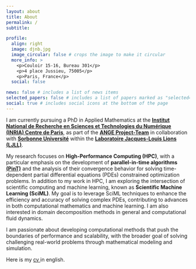 ```yaml
---
layout: about
title: About
permalink: /
subtitle: 

profile:
  align: right
  image: djnb.jpg
  image_circular: false # crops the image to make it circular
  more_info: >
    <p>Couloir 15-16, Bureau 301</p>
    <p>4 place Jussieu, 75005</p>
    <p>Paris, France</p>
  social: false

news: false # includes a list of news items
selected_papers: false # includes a list of papers marked as "selected={true}"
social: true # includes social icons at the bottom of the page
---
```


<!--Write your biography here. Tell the world about yourself. Link to your favorite [subreddit](http://reddit.com). You can put a picture in, too. The code is already in, just name your picture `prof_pic.jpg` and put it in the `img/` folder.

Put your address / P.O. box / other info right below your picture. You can also disable any of these elements by editing `profile` property of the YAML header of your `_pages/about.md`. Edit `_bibliography/papers.bib` and Jekyll will render your [publications page](/al-folio/publications/) automatically.

Link to your social media connections, too. This theme is set up to use [Font Awesome icons](https://fontawesome.com/) and [Academicons](https://jpswalsh.github.io/academicons/), like the ones below. Add your Facebook, Twitter, LinkedIn, Google Scholar, or just disable all of them.-->

I am currently pursuing a PhD in Applied Mathematics at the [__Institut National de Recherche en Sciences et Technologies du Numérique (INRIA) Centre de Paris__](https://inria.fr/fr), as part of the [__ANGE Project-Team__](https://team.inria.fr/ange/) in collaboration with [__Sorbonne Université__](https://sciences.sorbonne-universite.fr/) within the [__Laboratoire Jacques-Louis Lions (LJLL)__](https://www.ljll.fr/). 

<!--My research focuses on __High-Performance Computing (HPC)__, with a particular emphasis on the development of __parallel-in-time algorithms (PinT)__ and the analysis of their convergence behavior for solving time-dependent partial differential equations (PDEs) constrained optimization problems. In addition to my work in HPC, I am exploring the intersection of scientific computing and machine learning, known as __Scientific Machine Learning (SciML)__. My aim is to leverage SciML techniques to enhance the efficiency and accuracy of solving complex PDEs, contributing to advances in both computational mathematics and machine learning.

I am passionate about developing computational methods that push the boundaries of performance and scalability, with the broader goal of solving challenging real-world problems through mathematical modeling and simulation.-->
My research focuses on __High-Performance Computing (HPC)__, with a particular emphasis on the development of __parallel-in-time algorithms [(PinT)](https://parallel-in-time.org/)__ and the analysis of their convergence behavior for solving time-dependent partial differential equations (PDEs) constrained optimization problems. In addition to my work in HPC, I am exploring the intersection of scientific computing and machine learning, known as __Scientific Machine Learning (SciML)__. My goal is to leverage SciML techniques to enhance the efficiency and accuracy of solving complex PDEs, contributing to advances in both computational mathematics and machine learning. I am also interested in domain decomposition methods in general and computational fluid dynamics.

I am passionate about developing computational methods that push the boundaries of performance and scalability, with the broader goal of solving challenging real-world problems through mathematical modeling and simulation.


Here is my <a href="{{ site.baseurl }}/demandecv" title="download cv"> cv </a>in english.
<!--{{ site.baseurl }}/assets/pdf/cv.pdf-->
